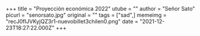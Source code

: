 +++
title = "Proyección económica 2022"
utube = ""
author = "Señor Sato"
picurl = "senorsato.jpg"
original = ""
tags = ["sad",]
memeimg = "recJ0fIJVKyjQZ3r1-nuevobillet3chilen0.png"
date = "2021-12-23T18:27:22.000Z"
+++